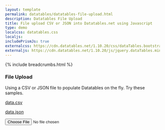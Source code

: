```yaml
---
layout: template
permalink: datatables/datatables-file-upload.html
description: Datatables File Upload
title: File upload CSV or JSON into Datatables.net using Javascript
type: demo
localcss: datatables.css
localjs: 
includePrismJs: true
externalcss: https://cdn.datatables.net/1.10.20/css/dataTables.bootstrap4.min.css
externaljs: https://cdn.datatables.net/1.10.20/js/jquery.dataTables.min.js
---
```


{% include breadcrumbs.html %}

<style>
	#fileSize {
		display: none;
	}
</style>

<h3>File Upload</h3>
<p>Using a CSV or JSON file to populate Datatables on the fly. Try these samples.</p>
<p><a href="https://raw.githubusercontent.com/peterbenoit/cdn/master/data/datatables/data.csv" download>data.csv</a></p>
<p><a href="https://raw.githubusercontent.com/peterbenoit/cdn/master/data/datatables/data.json" download>data.json</a></p>
<form>
	<input type="file"> <span id="fileSize">total size: 0</span>
</form>
<table id="results"></table>
<script src="https://cdnjs.cloudflare.com/ajax/libs/jquery/3.4.1/jquery.min.js"></script>
<script src="https://cdn.datatables.net/1.10.20/js/jquery.dataTables.min.js"></script>
<!-- <script src="https://cdn.datatables.net/v/bs4-4.1.1/dt-1.10.20/datatables.min.js"></script> -->
<script>
		function CSVToJSON( csvData ) {
		var data = CSVToArray( csvData ),
			objData = [];
		for ( var i = 1; i < data.length; i++ ) {
			objData[ i - 1 ] = {};
			for ( var k = 0; k < data[ 0 ].length && k < data[ i ].length; k++ ) {
				var key = data[ 0 ][ k ];
				objData[ i - 1 ][ key ] = data[ i ][ k ]
			}
		}
		return JSON.stringify( objData ).replace( /},/g, "},\r\n" );;
		}

		function CSVToArray( csvData, delimiter ) {
		delimiter = ( delimiter || ',' );
		var pattern = new RegExp( ( '(\\' + delimiter + '|\\r?\\n|\\r|^)' + '(?:\'([^\']*(?:\'\'[^\']*)*)\'|' + '([^\'\\' + delimiter + '\\r\\n]*))' ), 'gi' ),
			data = [
				[]
			],
			matches = null,
			matchedDelimiter = '';
		while ( matches = pattern.exec( csvData ) ) {
			matchedDelimiter = matches[ 1 ];
			if ( matchedDelimiter.length && ( matchedDelimiter != delimiter ) ) {
				data.push( [] );
			}
			if ( matches[ 2 ] ) {
				matchedDelimiter = matches[ 2 ].replace( new RegExp( "\"\"", "g" ), "\"" );
			} else {
				matchedDelimiter = matches[ 3 ];
			}
			data[ data.length - 1 ].push( matchedDelimiter );
		}
		return ( data );
		}
		$( 'input[type="file"]' ).on( 'change', function( e ) {
		$( 'body' ).remove( 'pre' ).append( '<pre/>' );
		if ( $.fn.DataTable.isDataTable( '#results' ) ) {
			$( '#results' ).DataTable().clear().destroy();
		}
		var files = $( this )[ 0 ].files,
			file = files[ 0 ],
			bytes = file.size,
			output = bytes + ' bytes',
			extension = file.name.substr( file.name.lastIndexOf( '.' ) + 1, file.name.length ).toLowerCase(),
			reader = new FileReader(),
			result = null,
			arr = [];
		if ( -1 === [ 'csv', 'json' ].indexOf( extension ) ) {
			alert( 'CSV and JSON files are currently supported' );
			return false;
		}
		reader.onload = function( e ) {
			var result = e.target.result;
			$( 'pre' )[ 0 ].textContent = e.target.result;
			if ( 'csv' === extension ) {
				result = $.parseJSON( CSVToJSON( result ) );
			}
			if ( 'json' === extension ) {
				result = $.parseJSON( result );
			}
			$( '#results' ).DataTable( {
				data: result,
				columns: [ {
					data: 'name',
					defaultContent: 'missing'
				}, {
					data: 'title',
					defaultContent: 'missing'
				}, {
					data: 'location',
					defaultContent: 'missing'
				}, {
					data: 'score',
					defaultContent: 'missing'
				}, {
					data: 'date',
					defaultContent: 'missing'
				}, {
					data: 'salary',
					defaultContent: 'missing'
				} ],
			} );
		}
		reader.readAsText( file );
		for ( var aMultiples = [ 'KiB', 'MiB', 'GiB', 'TiB', 'PiB', 'EiB', 'ZiB', 'YiB' ],
				nMultiple = 0,
				nApprox = bytes / 1024; nApprox > 1; nApprox /= 1024, nMultiple++ ) {
			output = nApprox.toFixed( 3 ) + ' ' + aMultiples[ nMultiple ] + ' (' + bytes + ' bytes)';
		}
		$( '#fileSize' ).show().text( output );
		} );
</script>